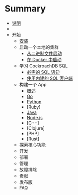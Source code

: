 # Summary

* [说明](README.md)
* [](design_cn.md)
* 开始
  * [安装](v1.0_cn/install-cockroachdb.md)
  * 启动一个本地的集群
    * [从二进制文件启动](v1.0_cn/start-a-local-cluster.md)
    * [在 Docker 中启动](v1.0_cn/start-a-local-cluster-in-docker.md)
  * 学习 CockroachDB SQL
    * [必需的 SQL 语句](v1.0_cn/learn-cockroachdb-sql.md)
    * [使用内建的 SQL 客户端](v1.0_cn/use-the-built-in-sql-client.md)
  * 构建一个 App
    * [概述](v1.0_cn/build-an-app-with-cockroachdb.md)
    * [Go](v1.0_cn/build-a-go-app-with-cockroachdb.md)
    * [Python](v1.0_cn/build-a-python-app-with-cockroachdb.md)
    * [Ruby]
    * [Java](v1.0_cn/build-a-java-app-with-cockroachdb.md)
    * [Node.js](v1.0_cn/build-a-nodejs-app-with-cockroachdb.md)
    * [C++]
    * [Clojure]
    * [PHP]
    * [Rust]
  * 探索核心功能
  * 开发
  * 部署
  * 管理
  * 故障排除
  * 贡献
  * 发布版
  * FAQ

